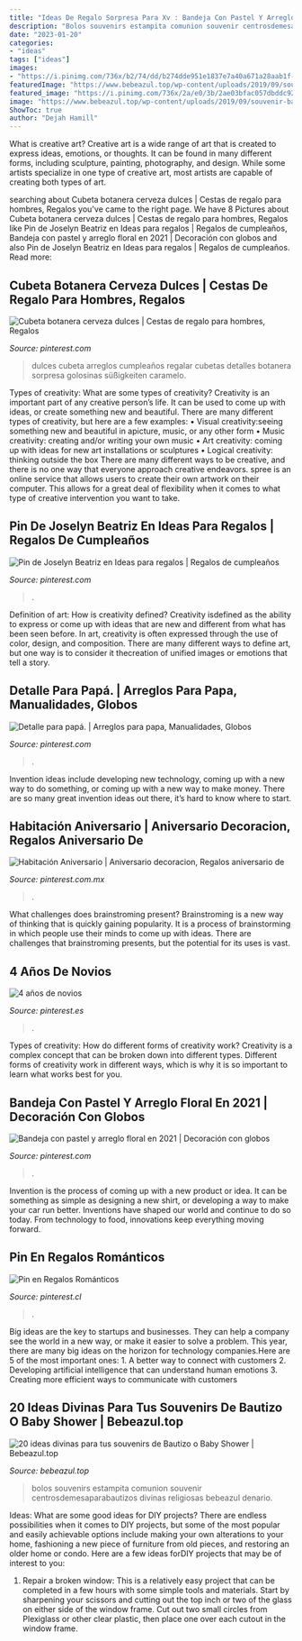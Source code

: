 ```yaml
---
title: "Ideas De Regalo Sorpresa Para Xv : Bandeja Con Pastel Y Arreglo Floral En 2021"
description: "Bolos souvenirs estampita comunion souvenir centrosdemesaparabautizos divinas religiosas bebeazul denario"
date: "2023-01-20"
categories:
- "ideas"
tags: ["ideas"]
images:
- "https://i.pinimg.com/736x/b2/74/dd/b274dde951e1837e7a40a671a28aab1f--ideas-para-bouquets.jpg"
featuredImage: "https://www.bebeazul.top/wp-content/uploads/2019/09/souvenir-bautizo-baby-shower-bebeazu.top-1.jpg"
featured_image: "https://i.pinimg.com/736x/2a/e0/3b/2ae03bfac057dbddc92716dd94db6134.jpg"
image: "https://www.bebeazul.top/wp-content/uploads/2019/09/souvenir-bautizo-baby-shower-bebeazu.top-1.jpg"
ShowToc: true
author: "Dejah Hamill"
---
```



What is creative art?
Creative art is a wide range of art that is created to express ideas, emotions, or thoughts. It can be found in many different forms, including sculpture, painting, photography, and design. While some artists specialize in one type of creative art, most artists are capable of creating both types of art.

	

		
searching about Cubeta botanera cerveza dulces | Cestas de regalo para hombres, Regalos you've came to the right page. We have 8 Pictures about Cubeta botanera cerveza dulces | Cestas de regalo para hombres, Regalos like Pin de Joselyn Beatriz en Ideas para regalos | Regalos de cumpleaños, Bandeja con pastel y arreglo floral en 2021 | Decoración con globos and also Pin de Joselyn Beatriz en Ideas para regalos | Regalos de cumpleaños. Read more:
		
    
## Cubeta Botanera Cerveza Dulces | Cestas De Regalo Para Hombres, Regalos

<img loading=lazy src="https://i.pinimg.com/736x/b2/74/dd/b274dde951e1837e7a40a671a28aab1f--ideas-para-bouquets.jpg" onerror="this.onerror=null;this.src='https://tse4.mm.bing.net/th?id=OIP.Kz0rfFOSflxtg18om1FxcgHaJ4&amp;pid=15.1';" alt="Cubeta botanera cerveza dulces | Cestas de regalo para hombres, Regalos">

_Source: pinterest.com_

>dulces cubeta arreglos cumpleaños regalar cubetas detalles botanera sorpresa golosinas süßigkeiten caramelo. 

	

Types of creativity: What are some types of creativity?
Creativity is an important part of any creative person’s life. It can be used to come up with ideas, or create something new and beautiful. There are many different types of creativity, but here are a few examples: 
• Visual creativity:seeing something new and beautiful in apicture, music, or any other form 
• Music creativity: creating and/or writing your own music 
• Art creativity: coming up with ideas for new art installations or sculptures 
• Logical creativity: thinking outside the box 
There are many different ways to be creative, and there is no one way that everyone approach creative endeavors. spree is an online service that allows users to create their own artwork on their computer. This allows for a great deal of flexibility when it comes to what type of creative intervention you want to take.

    
## Pin De Joselyn Beatriz En Ideas Para Regalos | Regalos De Cumpleaños

<img loading=lazy src="https://i.pinimg.com/736x/bf/00/55/bf005535bf0c403ae6f8bab837c31044.jpg" onerror="this.onerror=null;this.src='https://tse2.mm.bing.net/th?id=OIP._e5uvh2zMGwsDu_cpLxWWAHaNK&amp;pid=15.1';" alt="Pin de Joselyn Beatriz en Ideas para regalos | Regalos de cumpleaños">

_Source: pinterest.com_

>. 

	

Definition of art: How is creativity defined?
Creativity isdefined as the ability to express or come up with ideas that are new and different from what has been seen before. In art, creativity is often expressed through the use of color, design, and composition. There are many different ways to define art, but one way is to consider it thecreation of unified images or emotions that tell a story.

    
## Detalle Para Papá. | Arreglos Para Papa, Manualidades, Globos

<img loading=lazy src="https://i.pinimg.com/736x/58/05/ee/5805ee08f6d9716b063957b04718b68a--candy-bouquet-elsa.jpg" onerror="this.onerror=null;this.src='https://tse3.mm.bing.net/th?id=OIP.xbwtGIh-85hXUVKhrWhTyAHaJ6&amp;pid=15.1';" alt="Detalle para papá. | Arreglos para papa, Manualidades, Globos">

_Source: pinterest.com_

>. 

	

Invention ideas include developing new technology, coming up with a new way to do something, or coming up with a new way to make money. There are so many great invention ideas out there, it’s hard to know where to start.

    
## Habitación Aniversario | Aniversario Decoracion, Regalos Aniversario De

<img loading=lazy src="https://i.pinimg.com/736x/90/36/d0/9036d03addc6d916d038301c227cc21a.jpg" onerror="this.onerror=null;this.src='https://tse4.mm.bing.net/th?id=OIP.p-VYJncErIA-pbJnzKdTqAHaJ3&amp;pid=15.1';" alt="Habitación Aniversario | Aniversario decoracion, Regalos aniversario de">

_Source: pinterest.com.mx_

>. 

	

What challenges does brainstroming present?
Brainstroming is a new way of thinking that is quickly gaining popularity. It is a process of brainstorming in which people use their minds to come up with ideas. There are challenges that brainstroming presents, but the potential for its uses is vast.

    
## 4 Años De Novios

<img loading=lazy src="https://i.pinimg.com/736x/3b/1b/2f/3b1b2f0eeac6a413e83ee82445eb04e6.jpg" onerror="this.onerror=null;this.src='https://tse1.mm.bing.net/th?id=OIP.hctTvocf8LY5CT8n2NSWFgHaJ3&amp;pid=15.1';" alt="4 años de novios">

_Source: pinterest.es_

>. 

	

Types of creativity: How do different forms of creativity work?
Creativity is a complex concept that can be broken down into different types. Different forms of creativity work in different ways, which is why it is so important to learn what works best for you.

    
## Bandeja Con Pastel Y Arreglo Floral En 2021 | Decoración Con Globos

<img loading=lazy src="https://i.pinimg.com/736x/ca/a9/1d/caa91d104534914dcc4f20a505b1d169.jpg" onerror="this.onerror=null;this.src='https://tse3.mm.bing.net/th?id=OIP.C84t18Ubs7WZhWDsFJxfxQHaJ3&amp;pid=15.1';" alt="Bandeja con pastel y arreglo floral en 2021 | Decoración con globos">

_Source: pinterest.com_

>. 

	

Invention is the process of coming up with a new product or idea. It can be something as simple as designing a new shirt, or developing a way to make your car run better. Inventions have shaped our world and continue to do so today. From technology to food, innovations keep everything moving forward.

    
## Pin En Regalos Románticos

<img loading=lazy src="https://i.pinimg.com/736x/2a/e0/3b/2ae03bfac057dbddc92716dd94db6134.jpg" onerror="this.onerror=null;this.src='https://tse1.mm.bing.net/th?id=OIP.JiB8ktRBrXELoq_T0fT5lAC7FN&amp;pid=15.1';" alt="Pin en Regalos Románticos">

_Source: pinterest.cl_

>. 

	

Big ideas are the key to startups and businesses. They can help a company see the world in a new way, or make it easier to solve a problem. This year, there are many big ideas on the horizon for technology companies.Here are 5 of the most important ones: 1. A better way to connect with customers 2. Developing artificial intelligence that can understand human emotions 3. Creating more efficient ways to communicate with customers 
    
## 20 Ideas Divinas Para Tus Souvenirs De Bautizo O Baby Shower | Bebeazul.top

<img loading=lazy src="https://www.bebeazul.top/wp-content/uploads/2019/09/souvenir-bautizo-baby-shower-bebeazu.top-1.jpg" onerror="this.onerror=null;this.src='https://tse4.mm.bing.net/th?id=OIP.stIjJvXcmh6O5cJnvg8iCQAAAA&amp;pid=15.1';" alt="20 ideas divinas para tus souvenirs de Bautizo o Baby Shower | Bebeazul.top">

_Source: bebeazul.top_

>bolos souvenirs estampita comunion souvenir centrosdemesaparabautizos divinas religiosas bebeazul denario. 

	

Ideas: What are some good ideas for DIY projects?
There are endless possibilities when it comes to DIY projects, but some of the most popular and easily achievable options include making your own alterations to your home, fashioning a new piece of furniture from old pieces, and restoring an older home or condo. Here are a few ideas forDIY projects that may be of interest to you: 
1. Repair a broken window: This is a relatively easy project that can be completed in a few hours with some simple tools and materials. Start by sharpening your scissors and cutting out the top inch or two of the glass on either side of the window frame. Cut out two small circles from Plexiglass or other clear plastic, then place one over each cutout in the window frame.

